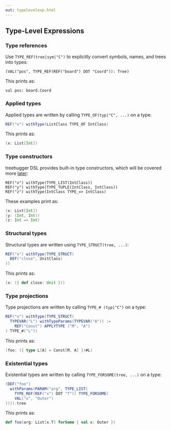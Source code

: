 ```yaml
---
out: typelevelexp.html
---
```


  [1]: stdtypcon.html

Type-Level Expressions
----------------------

### Type references

Use `TYPE_REF(tree|sym|"C")` to explicitly convert symbols, names, and trees into types:

```
(VAL("pos", TYPE_REF(REF("board") DOT "Coord")): Tree)
```

This prints as:

```
val pos: board.Coord
```

### Applied types

Applied types are written by calling `TYPE_OF(typ|"C", ...)` on a type:

```scala
REF("x") withType(ListClass TYPE_OF IntClass)
```

This prints as:

```scala
(x: List[Int])
```

### Type constructors

treehugger DSL provides built-in type constructors, which will be covered more [later][1]:

```
REF("x") withType(TYPE_LIST(IntClass))
REF("y") withType(TYPE_TUPLE(IntClass, IntClass))
REF("z") withType(IntClass TYPE_=> IntClass)
```

These examples print as:

```scala
(x: List[Int])
(y: (Int, Int))
(z: Int => Int)
```

### Structural types

Structural types are written using `TYPE_STRUCT(tree, ...)`:

```scala
REF("x") withType(TYPE_STRUCT(
  DEF("close", UnitClass)
))
```

This prints as:

```scala
(x: ({ def close: Unit }))
```

### Type projections

Type projections are written by calling `TYPE_# (typ|"C")` on a type:

```scala
REF("x") withType(TYPE_STRUCT(
  TYPEVAR("L") withTypeParams(TYPEVAR("A")) :=
    REF("Const") APPLYTYPE ("M", "A")
) TYPE_#("L"))
```

This prints as:

```scala
(foo: ({ type L[A] = Const[M, A] })#L)
```

### Existential types

Existential types are written by calling `TYPE_FORSOME(tree, ...)` on a type:

```scala
(DEF("foo")
  withParams(PARAM("arg", TYPE_LIST(
    TYPE_REF(REF("x") DOT "T")) TYPE_FORSOME(
    VAL("x", "Outer")
)))).tree
```

This prints as:

```scala
def foo(arg: List[x.T] forSome { val x: Outer })
```


